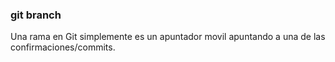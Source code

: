 ### git branch 

Una rama en Git simplemente es un apuntador movil apuntando a una de las confirmaciones/commits.
